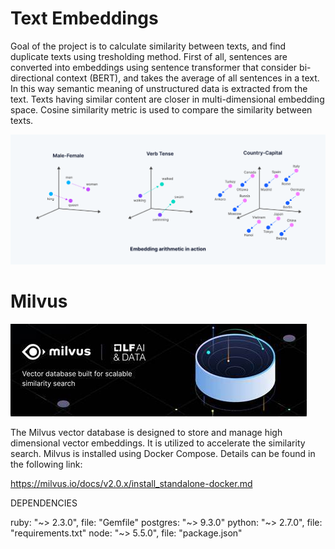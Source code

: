 # Text Embeddings
Goal of the project is to calculate similarity between texts, and find duplicate texts using tresholding method. First of all, sentences are converted into embeddings using sentence transformer that consider bi-directional context (BERT), and takes the average of all sentences in a text. In this way semantic meaning of unstructured data is extracted from the text. Texts having similar content are closer in multi-dimensional embedding space. Cosine similarity metric is used to compare the similarity between texts.

  ![](images/embedding.png?raw=true "Text Embeddings")

# Milvus

![](images/milvus.png?raw=true "Vector Database")

The Milvus vector database is designed to store and manage high dimensional vector embeddings. It is utilized to accelerate the similarity search. Milvus is installed using Docker Compose. Details can be found in the following link: 

https://milvus.io/docs/v2.0.x/install_standalone-docker.md


DEPENDENCIES 

ruby: "~> 2.3.0", file: "Gemfile"
postgres: "~> 9.3.0"
python: "~> 2.7.0", file: "requirements.txt"
node: "~> 5.5.0", file: "package.json"

